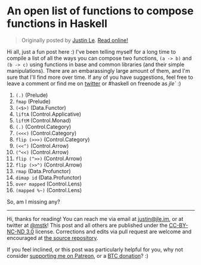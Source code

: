 An open list of functions to compose functions in Haskell
=========================================================

> Originally posted by [Justin Le](https://blog.jle.im/).
> [Read online!](https://blog.jle.im/entry/an-open-list-of-functions-to-compose-functions.html)

Hi all, just a fun post here :) I've been telling myself for a long time to
compile a list of all the ways you can compose two functions, `(a -> b)` and
`(b -> c)` using functions in base and common libraries (and their simple
manipulations). There are an embarassingly large amount of them, and I'm sure
that I'll find more over time. If any of you have suggestions, feel free to
leave a comment or find me on [twitter](https://twitter.com/mstk "Twitter") or
\#haskell on freenode as *jle\`* :)

1.  `(.)` (Prelude)
2.  `fmap` (Prelude)
3.  `(<$>)` (Data.Functor)
4.  `liftA` (Control.Applicative)
5.  `liftM` (Control.Monad)
6.  `(.)` (Control.Category)
7.  `(<<<)` (Control.Category)
8.  `flip (>>>)` (Control.Category)
9.  `(<<^)` (Control.Arrow)
10. `(^<<)` (Control.Arrow)
11. `flip (^>>)` (Control.Arrow)
12. `flip (>>^)` (Control.Arrow)
13. `rmap` (Data.Profunctor)
14. `dimap id` (Data.Profunctor)
15. `over mapped` (Control.Lens)
16. `(mapped %~)` (Control.Lens)

So, am I missing any?

---------

Hi, thanks for reading! You can reach me via email at <justin@jle.im>, or at
twitter at [\@mstk](https://twitter.com/mstk)! This post and all others are
published under the [CC-BY-NC-ND
3.0](https://creativecommons.org/licenses/by-nc-nd/3.0/) license. Corrections
and edits via pull request are welcome and encouraged at [the source
repository](https://github.com/mstksg/inCode).

If you feel inclined, or this post was particularly helpful for you, why not
consider [supporting me on Patreon](https://www.patreon.com/justinle/overview),
or a [BTC donation](bitcoin:3D7rmAYgbDnp4gp4rf22THsGt74fNucPDU)? :)
